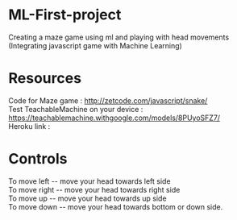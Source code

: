 # ML-First-project
Creating a maze game using ml and playing with head movements<br/>
(Integrating javascript game with Machine Learning)

# Resources 
Code for Maze game :  http://zetcode.com/javascript/snake/ <br/>
Test TeachableMachine on your device : https://teachablemachine.withgoogle.com/models/8PUyoSFZ7/ <br/>
Heroku link : 

# Controls 
To move left -- move your head towards  left side<br/>
To move right -- move your head towards right side<br/>
To move up -- move your head towards up side<br/>
To move down -- move your head towards bottom or down side.<br/>
